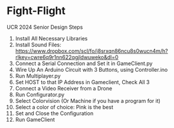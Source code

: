 # Fight-Flight
UCR 2024 Senior Design
Steps
1. Install All Necessary Libraries
2. Install Sound Files: https://www.dropbox.com/scl/fo/j8srxqn86ncu8s0wucn4m/h?rlkey=cwre6q9r1nn622qgjldwuweko&dl=0
3. Connect a Serial Connection and Set it in GameClient.py
4. Wire Up An Arduino Circuit with 3 Buttons, using Controller.ino
5. Run Multiplayer.py
6. Set HOST to that IP Address in Gameclient, Check All 3
7. Connect a Video Receiver from a Drone
8. Run Configurator.py
9. Select Colorvision (Or Machine if you have a program for it)
10. Select a color of choice: Pink is the best
11. Set and Close the Configuration
12. Run GameClient
